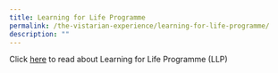 ```yaml
---
title: Learning for Life Programme
permalink: /the-vistarian-experience/learning-for-life-programme/
description: ""
---
```

Click [here](/files/NV%20LLP%202022.pdf) to read about Learning for Life Programme (LLP)